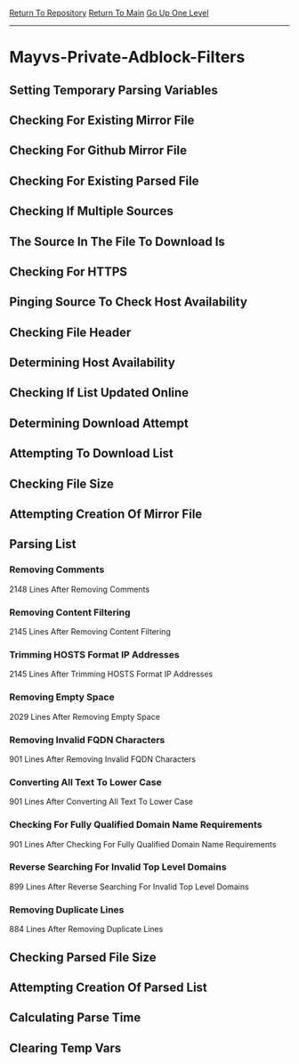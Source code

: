 [Return To Repository](https://github.com/deathbybandaid/piholeparser/)
[Return To Main](https://github.com/deathbybandaid/piholeparser/blob/dev-nomerge/RecentRunLogs/Mainlog.md)
[Go Up One Level](https://github.com/deathbybandaid/piholeparser/blob/dev-nomerge/RecentRunLogs/TopLevelScripts/30-Processing-Blacklists.md)
____________________________________
# Mayvs-Private-Adblock-Filters
## Setting Temporary Parsing Variables
## Checking For Existing Mirror File
## Checking For Github Mirror File
## Checking For Existing Parsed File
## Checking If Multiple Sources
## The Source In The File To Download Is
## Checking For HTTPS
## Pinging Source To Check Host Availability
## Checking File Header
## Determining Host Availability
## Checking If List Updated Online
## Determining Download Attempt
## Attempting To Download List
## Checking File Size
## Attempting Creation Of Mirror File
## Parsing List
### Removing Comments
2148 Lines After Removing Comments
### Removing Content Filtering
2145 Lines After Removing Content Filtering
### Trimming HOSTS Format IP Addresses
2145 Lines After Trimming HOSTS Format IP Addresses
### Removing Empty Space
2029 Lines After Removing Empty Space
### Removing Invalid FQDN Characters
901 Lines After Removing Invalid FQDN Characters
### Converting All Text To Lower Case
901 Lines After Converting All Text To Lower Case
### Checking For Fully Qualified Domain Name Requirements
901 Lines After Checking For Fully Qualified Domain Name Requirements
### Reverse Searching For Invalid Top Level Domains
899 Lines After Reverse Searching For Invalid Top Level Domains
### Removing Duplicate Lines
884 Lines After Removing Duplicate Lines
## Checking Parsed File Size
## Attempting Creation Of Parsed List
## Calculating Parse Time
## Clearing Temp Vars
